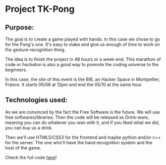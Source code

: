 Project TK-Pong
===============

Purpose:
--------

The goal is to create a game played with hands. In this case we chose to go
for the Pong's one. It's easy to make and give us enough of time to work
on the gesture recognition thing.

The idea is to finish the project in 48 hours or a week-end. This marathon of
code or *hackaton* is also a good way to promote the coding universe to the
beginners.

In this case, the site of this event is the BiB, an Hacker Space in Montpellier,
France. It starts 05/08 at 12pm and end the 05/10 at the same hour.

Technologies used:
------------------

As we are convinced by the fact the Free Software is the future. We will use
free softwares/libraries. Then the code will be released as Drink-ware, meaning
you can do whatever you wan with it, and if you liked what we did, you can buy
us a drink.

Then we'll use HTML5/CSS3 for the frontend and maybe python and/or c++ for the
server. The one who'll have the hand recognition system and the host of the
game.

Check the full code [here](https://github.com/lebib)!
